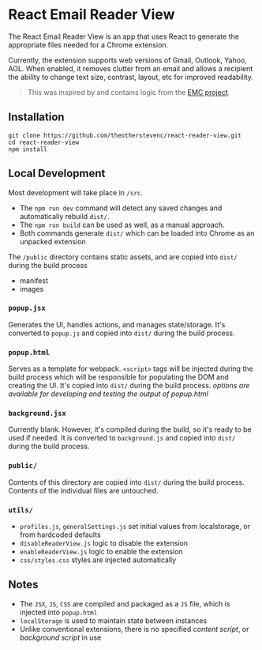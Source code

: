 # React Email Reader View

The React Email Reader View is an app that uses React to generate the appropriate files needed for a Chrome extension.

Currently, the extension supports web versions of Gmail, Outlook, Yahoo, AOL. When enabled, it removes clutter from an email and allows a recipient the ability to change text size, contrast, layout, etc for improved readability.

> This was inspired by and contains logic from the [EMC project](https://github.com/email-markup-consortium/email-reader-view).

## Installation

```
git clone https://github.com/theotherstevenc/react-reader-view.git
cd react-reader-view
npm install
```

## Local Development

Most development will take place in `/src`.

- The `npm run dev` command will detect any saved changes and automatically rebuild `dist/`.
- The `npm run build` can be used as well, as a manual approach.
- Both commands generate `dist/` which can be loaded into Chrome as an unpacked extension

The `/public` directory contains static assets, and are copied into `dist/` during the build process

- manifest
- images

### `popup.jsx`

Generates the UI, handles actions, and manages state/storage. It's converted to `popup.js` and copied into `dist/` during the build process.

### `popup.html`

Serves as a template for webpack. `<script>` tags will be injected during the build process which will be responsible for populating the DOM and creating the UI. It's copied into `dist/` during the build process. _options are available for developing and testing the output of popup.html_

### `background.jsx`

Currently blank. However, it's compiled during the build, so it's ready to be used if needed. It is converted to `background.js` and copied into `dist/` during the build process.

### `public/`

Contents of this directory are copied into `dist/` during the build process. Contents of the individual files are untouched.

### `utils/`

- `profiles.js`, `generalSettings.js` set initial values from localstorage, or from hardcoded defaults
- `disableReaderView.js` logic to disable the extension
- `enableReaderView.js` logic to enable the extension
- `css/styles.css` styles are injected automatically

## Notes

- The `JSX`, `JS`, `CSS` are compiled and packaged as a `JS` file, which is injected into `popup.html`
- `localStorage` is used to maintain state between instances
- Unlike conventional extensions, there is no specified _content script_, or _background script_ in use
